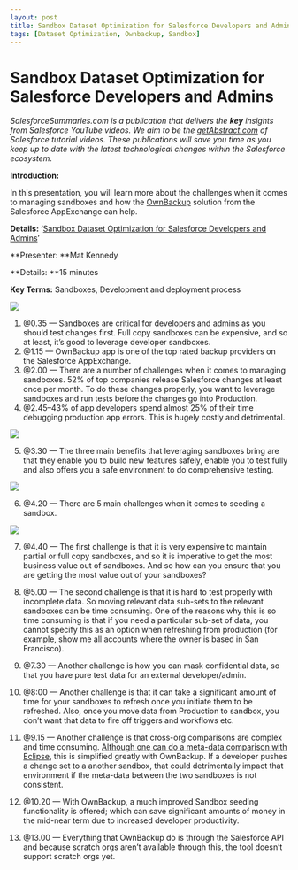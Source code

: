 ```yaml
---
layout: post
title: Sandbox Dataset Optimization for Salesforce Developers and Admins
tags: [Dataset Optimization, Ownbackup, Sandbox]
---
```


# Sandbox Dataset Optimization for Salesforce Developers and Admins

*SalesforceSummaries.com is a publication that delivers the ***key*** insights
from Salesforce YouTube videos. We aim to be the
*[getAbstract.com](https://www.getabstract.com/en/)* of Salesforce tutorial
videos. These publications will save you time as you keep up to date with the
latest technological changes within the Salesforce ecosystem.*

**Introduction:**

In this presentation, you will learn more about the challenges when it comes to
managing sandboxes and how the
[OwnBackup](https://appexchange.salesforce.com/appxListingDetail?listingId=a0N30000007p6RYEAY)
solution from the Salesforce AppExchange can help.

**Details: ‘**[Sandbox Dataset Optimization for Salesforce Developers and
Admins](https://www.youtube.com/watch?v=KXmTjfg2W9o)’

**Presenter: **Mat Kennedy

**Details: **15 minutes

**Key Terms:** Sandboxes, Development and deployment process

![](https://cdn-images-1.medium.com/max/800/1*YoM7MO1vV2-V41nLN9Ll9g.png)

1.  @0.35 — Sandboxes are critical for developers and admins as you should test
changes first. Full copy sandboxes can be expensive, and so at least, it’s good
to leverage developer sandboxes.
1.  @1.15 — OwnBackup app is one of the top rated backup providers on the Salesforce
AppExchange.
1.  @2.00 — There are a number of challenges when it comes to managing sandboxes.
52% of top companies release Salesforce changes at least once per month. To do
these changes properly, you want to leverage sandboxes and run tests before the
changes go into Production.
1.  @2.45–43% of app developers spend almost 25% of their time debugging production
app errors. This is hugely costly and detrimental.

![](https://cdn-images-1.medium.com/max/800/1*yJ9qlKLmkwBdT88TSLMS-A.png)

5. @3.30 — The three main benefits that leveraging sandboxes bring are that they
enable you to build new features safely, enable you to test fully and also
offers you a safe environment to do comprehensive testing.

![](https://cdn-images-1.medium.com/max/800/1*QgEdZ-5gJ_YLiZdlT_GcIw.png)

6. @4.20 — There are 5 main challenges when it comes to seeding a sandbox.

![](https://cdn-images-1.medium.com/max/800/1*YOz4L1cRziyAJBJnZGhyfg.png)

7. @4.40 — The first challenge is that it is very expensive to maintain partial
or full copy sandboxes, and so it is imperative to get the most business value
out of sandboxes. And so how can you ensure that you are getting the most value
out of your sandboxes?

8. @5.00 — The second challenge is that it is hard to test properly with
incomplete data. So moving relevant data sub-sets to the relevant sandboxes can
be time consuming. One of the reasons why this is so time consuming is that if
you need a particular sub-set of data, you cannot specify this as an option when
refreshing from production (for example, show me all accounts where the owner is
based in San Francisco).

9. @7.30 — Another challenge is how you can mask confidential data, so that you
have pure test data for an external developer/admin.

10. @8:00 — Another challenge is that it can take a significant amount of time
for your sandboxes to refresh once you initiate them to be refreshed. Also, once
you move data from Production to sandbox, you don’t want that data to fire off
triggers and workflows etc.

11. @9.15 — Another challenge is that cross-org comparisons are complex and time
consuming. [Although one can do a meta-data comparison with
Eclipse](https://salesforce.stackexchange.com/questions/63067/metadata-compare-is-there-an-easier-way-than-selecting-all-components-in-eclips),
this is simplified greatly with OwnBackup. If a developer pushes a change set to
a another sandbox, that could detrimentally impact that environment if the
meta-data between the two sandboxes is not consistent.

12. @10.20 — With OwnBackup, a much improved Sandbox seeding functionality is
offered; which can save significant amounts of money in the mid-near term due to
increased developer productivity.

13. @13.00 — Everything that OwnBackup do is through the Salesforce API and
because scratch orgs aren’t available through this, the tool doesn’t support
scratch orgs yet.
